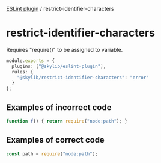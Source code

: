 [ESLint plugin](index.md) / restrict-identifier-characters

# restrict-identifier-characters

Requires "require()" to be assigned to variable.

```ts
module.exports = {
  plugins: ["@skylib/eslint-plugin"],
  rules: {
    "@skylib/restrict-identifier-characters": "error"
  }
};
```

## Examples of incorrect code

```ts
function f() { return require("node:path"); }
```

## Examples of correct code

```ts
const path = require("node:path");
```